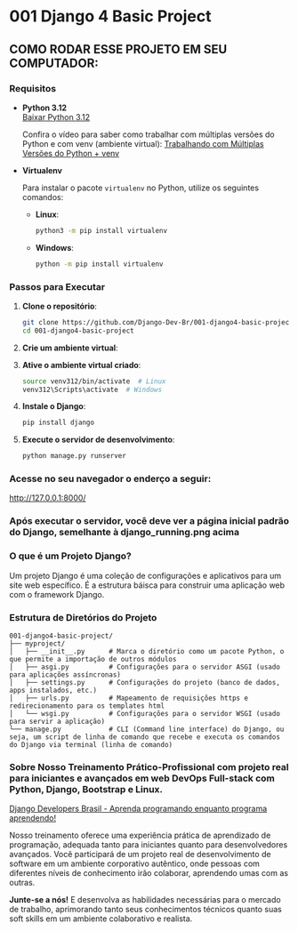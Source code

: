 
# 001 Django 4 Basic Project

## COMO RODAR ESSE PROJETO EM SEU COMPUTADOR:

### Requisitos

- **Python 3.12**  
  [Baixar Python 3.12](https://www.python.org/downloads/release/python-3122/)

  Confira o vídeo para saber como trabalhar com múltiplas versões do Python e com venv (ambiente virtual): [Trabalhando com Múltiplas Versões do Python + venv](https://youtu.be/eetDeQrv0Rs?si=rAIDmLCgdeh7ouXa)

- **Virtualenv**

  Para instalar o pacote `virtualenv` no Python, utilize os seguintes comandos:

  - **Linux**:
    ```bash
    python3 -m pip install virtualenv
    ```

  - **Windows**:
    ```bash
    python -m pip install virtualenv
    ```

### Passos para Executar

1. **Clone o repositório**:
    ```bash
    git clone https://github.com/Django-Dev-Br/001-django4-basic-project.git
    cd 001-django4-basic-project
    ```

2. **Crie  um ambiente virtual**:

3. **Ative o ambiente virtual criado**:
    ```bash
    source venv312/bin/activate  # Linux
    venv312\Scripts\activate  # Windows
    ```

4. **Instale o Django**:
    ```bash
    pip install django
    ```

5. **Execute o servidor de desenvolvimento**:
    ```bash
    python manage.py runserver
    ```

### Acesse no seu navegador o enderço a seguir:

http://127.0.0.1:8000/


###  Após executar o servidor, você deve ver a página inicial padrão do Django, semelhante à django_running.png acima

### O que é um Projeto Django?

Um projeto Django é uma coleção de configurações e aplicativos para um site web específico. É a estrutura báisca para construir uma aplicação web com o framework Django. 

### Estrutura de Diretórios do Projeto

```
001-django4-basic-project/
├── myproject/
│   ├── __init__.py      # Marca o diretório como um pacote Python, o que permite a importação de outros módulos
│   ├── asgi.py          # Configurações para o servidor ASGI (usado para aplicações assíncronas)
│   ├── settings.py      # Configurações do projeto (banco de dados, apps instalados, etc.)
│   ├── urls.py          # Mapeamento de requisições https e redirecionamento para os templates html
│   └── wsgi.py          # Configurações para o servidor WSGI (usado para servir a aplicação)
└── manage.py            # CLI (Command line interface) do Django, ou seja, um script de linha de comando que recebe e executa os comandos do Django via terminal (linha de comando)

```

### Sobre Nosso Treinamento Prático-Profissional com projeto real para iniciantes e avançados em web DevOps Full-stack com Python, Django, Bootstrap e Linux. 

[Django Developers Brasil - Aprenda programando enquanto programa aprendendo!](https://django.dev.br/)

Nosso treinamento oferece uma experiência prática de aprendizado de programação, adequada tanto para iniciantes quanto para desenvolvedores avançados. Você participará de um projeto real de desenvolvimento de software em um ambiente corporativo autêntico, onde pessoas com diferentes níveis de conhecimento irão colaborar, aprendendo umas com as outras.

**Junte-se a nós!** E desenvolva as habilidades necessárias para o mercado de trabalho, aprimorando tanto seus conhecimentos técnicos quanto suas soft skills em um ambiente colaborativo e realista.
